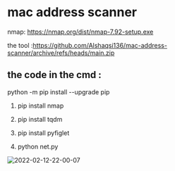 # mac address scanner 
nmap: https://nmap.org/dist/nmap-7.92-setup.exe

the tool :https://github.com/Alshaqsi136/mac-address-scanner/archive/refs/heads/main.zip

## the code in the cmd : 

 python -m pip install --upgrade pip

1. pip install nmap

2. pip install tqdm

3. pip install pyfiglet

4. python net.py

![2022-02-12-22-00-07](https://user-images.githubusercontent.com/86517488/153722723-c4b26364-2e9c-42f5-bcc7-db1c8968ae92.png)
